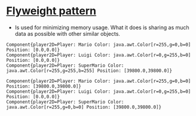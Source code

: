 [Flyweight pattern](http://www.programcreek.com/2013/02/java-design-pattern-flyweight/)
=================

* Is used for minimizing memory usage. What it does is sharing as much data as possible with other similar objects.

```
Component{player2D=Player: Mario Color: java.awt.Color[r=255,g=0,b=0] Position: [0.0,0.0]}
Component{player2D=Player: Luigi Color: java.awt.Color[r=0,g=255,b=0] Position: [0.0,0.0]}
Component{player2D=Player: SuperMario Color: java.awt.Color[r=255,g=255,b=255] Position: [39800.0,39800.0]}

Component{player2D=Player: Mario Color: java.awt.Color[r=255,g=0,b=0] Position: [39800.0,39800.0]}
Component{player2D=Player: Luigi Color: java.awt.Color[r=0,g=255,b=0] Position: [0.0,0.0]}
Component{player2D=Player: SuperMario Color: java.awt.Color[r=255,g=0,b=0] Position: [39800.0,39800.0]}
```


